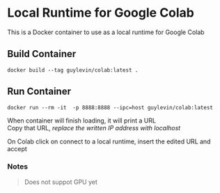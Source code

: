 # Local Runtime for Google Colab

This is a Docker container to use as a local runtime for Google Colab


## Build Container
`docker build --tag guylevin/colab:latest .`


## Run Container
`docker run --rm -it  -p 8888:8888 --ipc=host guylevin/colab:latest`


When container will finish loading, it will print a URL  
Copy that URL, *replace the written IP address with localhost*

On Colab click on connect to a local runtime, insert the edited URL and accept

### Notes

>Does not suppot GPU yet
